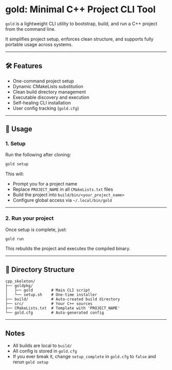 # gold: Minimal C++ Project CLI Tool

`gold` is a lightweight CLI utility to bootstrap, build, and run a C++ project from the command line.

It simplifies project setup, enforces clean structure, and supports fully portable usage across systems.

---

## 🛠 Features

- One-command project setup
- Dynamic CMakeLists substitution
- Clean build directory management
- Executable discovery and execution
- Self-healing CLI installation
- User config tracking (`gold.cfg`)

---

## 🚀 Usage

### 1. Setup

Run the following after cloning:

```bash
gold setup
```

This will:

- Prompt you for a project name
- Replace `PROJECT_NAME` in all `CMakeLists.txt` files
- Build the project into `build/bin/<your_project_name>`
- Configure global access via `~/.local/bin/gold`

---

### 2. Run your project

Once setup is complete, just:

```bash
gold run
```

This rebuilds the project and executes the compiled binary.

---

## 📁 Directory Structure

```text
cpp_skeleton/
├── goldpkg/
│   ├── gold        # Main CLI script
│   └── setup.sh    # One-time installer
├── build/          # Auto-created build directory
├── src/            # Your C++ sources
├── CMakeLists.txt  # Template with 'PROJECT_NAME'
└── gold.cfg        # Auto-generated config
```

---

## Notes

- All builds are local to `build/`
- All config is stored in `gold.cfg`
- If you ever break it, change `setup_complete` in `gold.cfg` to `false` and rerun `gold setup`
